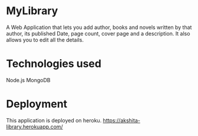 # MyLibrary

A Web Application that lets you add author, books and novels written by that author, its published Date, page count, cover page and a description. It also allows you to edit all the details.

# Technologies used

Node.js
MongoDB

# Deployment

This application is deployed on heroku.
https://akshita-library.herokuapp.com/
